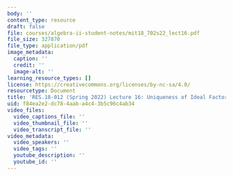 ```yaml
---
body: ''
content_type: resource
draft: false
file: courses/algebra-ii-student-notes/mit18_702s22_lect16.pdf
file_size: 327870
file_type: application/pdf
image_metadata:
  caption: ''
  credit: ''
  image-alt: ''
learning_resource_types: []
license: https://creativecommons.org/licenses/by-nc-sa/4.0/
resourcetype: Document
title: 'RES.18-012 (Spring 2022) Lecture 16: Uniqueness of Ideal Factorization'
uid: f84ea2e2-dc78-4aab-a4c4-3b5c96c4ab34
video_files:
  video_captions_file: ''
  video_thumbnail_file: ''
  video_transcript_file: ''
video_metadata:
  video_speakers: ''
  video_tags: ''
  youtube_description: ''
  youtube_id: ''
---
```

